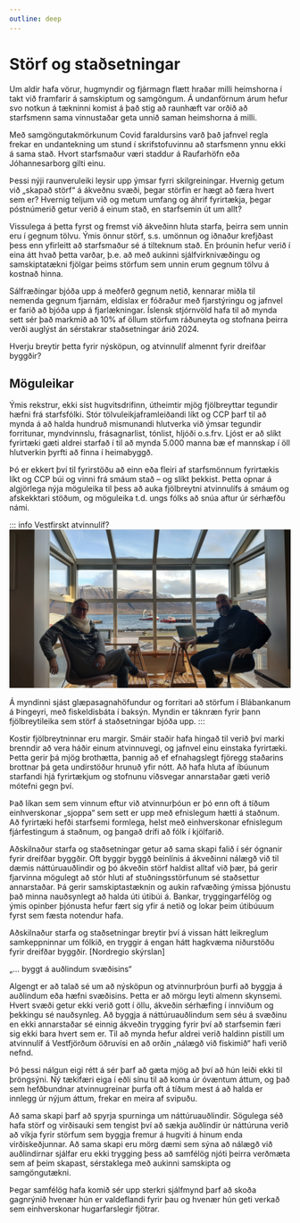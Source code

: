 ```yaml
---
outline: deep
---
```


# Störf og staðsetningar

Um aldir hafa vörur, hugmyndir og fjármagn flætt hraðar milli heimshorna í takt við framfarir á samskiptum og samgöngum. Á undanförnum árum hefur svo notkun á tækninni komist á það stig að raunhæft var orðið að starfsmenn sama vinnustaðar geta unnið saman heimshorna á milli.

Með samgöngutakmörkunum Covid faraldursins varð það jafnvel regla frekar en undantekning um stund í skrifstofuvinnu að starfsmenn ynnu ekki á sama stað. Hvort starfsmaður væri staddur á Raufarhöfn eða Jóhannesarborg gilti einu.

Þessi nýji raunveruleiki leysir upp ýmsar fyrri skilgreiningar. Hvernig getum við „skapað störf“ á ákveðnu svæði, þegar störfin er hægt að færa hvert sem er? Hvernig teljum við og metum umfang og áhrif fyrirtækja, þegar póstnúmerið getur verið á einum stað, en starfsemin út um allt?

Vissulega á þetta fyrst og fremst við ákveðinn hluta starfa, þeirra sem unnin eru í gegnum tölvu. Ýmis önnur störf, s.s. umönnun og iðnaður krefjðast þess enn yfirleitt að starfsmaður sé á tilteknum stað. En þróunin hefur verið í eina átt hvað þetta varðar, þ.e. að með aukinni sjálfvirknivæðingu og samskiptatækni fjölgar þeims störfum sem unnin erum gegnum tölvu á kostnað hinna.

Sálfræðingar bjóða upp á meðferð gegnum netið, kennarar miðla til nemenda gegnum fjarnám, eldislax er fóðraður með fjarstýringu og jafnvel er farið að bjóða upp á fjarlækningar. Íslensk stjórnvöld hafa til að mynda sett sér það markmið að 10% af öllum störfum ráðuneyta og stofnana þeirra verði auglýst án sérstakrar staðsetningar árið 2024.

Hverju breytir þetta fyrir nýsköpun, og atvinnulíf almennt fyrir dreifðar byggðir?

## Möguleikar
Ýmis rekstrur, ekki síst hugvitsdrifinn, útheimtir mjög fjölbreyttar tegundir hæfni frá starfsfólki. Stór tölvuleikjaframleiðandi líkt og CCP þarf til að mynda á að halda hundruð mismunandi hlutverka við ýmsar tegundir forritunar, myndvinnslu, frásagnarlist, tónlist, hljóði o.s.frv. Ljóst er að slíkt fyrirtæki gæti aldrei starfað í til að mynda 5.000 manna bæ ef mannskap í öll hlutverkin þyrfti að finna í heimabyggð.

Þó er ekkert því til fyrirstöðu að einn eða fleiri af starfsmönnum fyrirtækis líkt og CCP búi og vinni frá smáum stað – og slíkt þekkist. Þetta opnar á algjörlega nýja möguleika til þess að auka fjölbreytni atvinnulífs á smáum og afskekktari stöðum, og möguleika t.d. ungs fólks að snúa aftur úr sérhæfðu námi.

::: info Vestfirskt atvinnulíf?
![Frá Blábankanum](/photos/vestfirskt-atvinnulif.jpeg)

Á myndinni sjást glæpasagnahöfundur og forritari að störfum í Blábankanum á Þingeyri, með fiskeldisbáta í baksýn. Myndin er táknræn fyrir þann fjölbreytileika sem störf á staðsetningar bjóða upp.
:::


Kostir fjölbreytninnar eru margir. Smáir staðir hafa hingað til verið því marki brenndir að vera háðir einum atvinnuvegi, og jafnvel einu einstaka fyrirtæki. Þetta gerir þá mjög brothætta, þannig að ef efnahagslegt fjöregg staðarins brottnar þá geta undirstöður hrunuð yfir nótt. Að hafa hluta af íbúunum starfandi hjá fyrirtækjum og stofnunu víðsvegar annarstaðar gæti verið mótefni gegn því.

Það líkan sem sem vinnum eftur við atvinnurþóun er þó enn oft á tíðum einhverskonar „sjoppa“ sem sett er upp með efnislegum hætti á staðnum. Að fyrirtæki hefði starfsemi formlega, helst með einhverskonar efnislegum fjárfestingum á staðnum, og þangað drífi að fólk í kjölfarið.

Aðskilnaður starfa og staðsetningar getur að sama skapi falið í sér ógnanir fyrir dreifðar byggðir. Oft byggir byggð beinlínis á ákveðinni nálægð við til dæmis náttúruauðlindir og þó ákveðin störf haldist alltaf við þær, þá gerir fjarvinna mögulegt að stór hluti af stuðningsstörfunum sé staðsettur annarstaðar. Þá gerir samskiptastæknin og aukin rafvæðing ýmissa þjónustu það minna nauðsynlegt að halda úti útibúi á. Bankar, tryggingarfélög og ýmis opinber þjónusta hefur fært sig yfir á netið og lokar þeim útibúuum fyrst sem fæsta notendur hafa.

Aðskilnaður starfa og staðsetningar breytir því á vissan hátt leikreglum samkeppninnar um fólkið, en tryggir á engan hátt hagkvæma niðurstöðu fyrir dreifðar byggðir.
[Nordregio skýrslan]

„... byggt á auðlindum svæðisins“

Algengt er að talað sé um að nýsköpun og atvinnurþróun þurfi að byggja á auðlindum eða hæfni svæðisins. Þetta er að mörgu leyti almenn skynsemi. Hvert svæði getur ekki verið gott í öllu, ákveðin sérhæfing í innviðum og þekkingu sé nauðsynleg. Að byggja á náttúruauðlindum sem séu á svæðinu en ekki annarstaðar sé einnig ákveðin trygging fyrir því að starfsemin færi sig ekki bara hvert sem er. Til að mynda hefur aldrei verið haldinn pistill um atvinnulíf á Vestfjörðum öðruvísi en að orðin „nálægð við fiskimið“ hafi verið nefnd.

Þó þessi nálgun eigi rétt á sér þarf að gæta mjög að því að hún leiði ekki til þröngsýni. Ný tækifæri eiga í eðli sínu til að koma úr óvæntum áttum, og það sem hefðbundnar atvinnugreinar þurfa oft á tíðum mest á að halda er innlegg úr nýjum áttum, frekar en meira af svipuðu.

Að sama skapi þarf að spyrja spurninga um náttúruauðlindir. Sögulega séð hafa störf og virðisauki sem tengist því að sækja auðlindir úr náttúruna verið að víkja fyrir störfum sem byggja fremur á hugviti á hinum enda virðiskeðjunnar. Að sama skapi eru mörg dæmi sem sýna að nálægð við auðlindirnar sjálfar eru ekki trygging þess að samfélög njóti þeirra verðmæta sem af þeim skapast, sérstaklega með aukinni samskipta og samgöngutækni.

Þegar samfélög hafa komið sér upp sterkri sjálfmynd þarf að skoða gagnrýnið hvenær hún er valdeflandi fyrir þau og hvenær hún geti verkað sem einhverskonar hugarfarslegir fjötrar. 

 [comment]: <> (Smart specialization)

 [comment]: <> (Öfuga SWOT)


